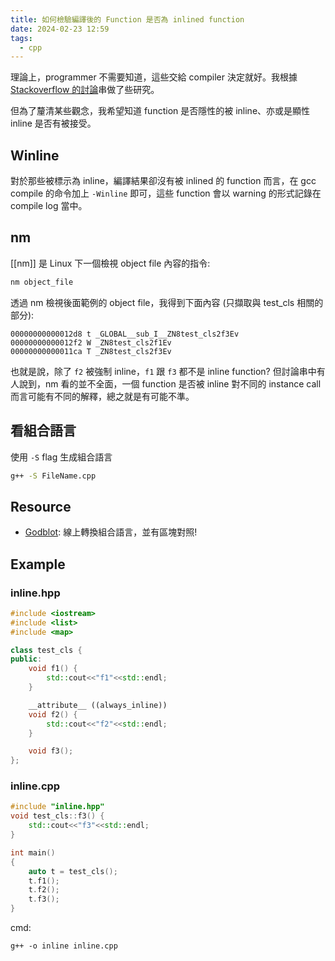 ```yaml
---
title: 如何檢驗編譯後的 Function 是否為 inlined function
date: 2024-02-23 12:59
tags:
  - cpp
---
```



理論上，programmer 不需要知道，這些交給 compiler 決定就好。我根據 [Stackoverflow 的討論](https://stackoverflow.com/questions/10631283/how-will-i-know-whether-inline-function-is-actually-replaced-at-the-place-where)串做了些研究。

但為了釐清某些觀念，我希望知道 function 是否隱性的被 inline、亦或是顯性 inline 是否有被接受。
## Winline
對於那些被標示為 inline，編譯結果卻沒有被 inlined 的 function 而言，在 gcc compile 的命令加上 `-Winline` 即可，這些 function 會以 warning 的形式記錄在 compile log 當中。

## nm
[[nm]] 是 Linux 下一個檢視 object file 內容的指令:
```cpp
nm object_file
```

透過 nm 檢視後面範例的 object file，我得到下面內容 (只擷取與 test_cls 相關的部分): 
```
00000000000012d8 t _GLOBAL__sub_I__ZN8test_cls2f3Ev
00000000000012f2 W _ZN8test_cls2f1Ev
00000000000011ca T _ZN8test_cls2f3Ev
```
也就是說，除了 `f2` 被強制 inline，`f1` 跟 `f3` 都不是 inline function? 但討論串中有人說到，nm 看的並不全面，一個 function 是否被 inline 對不同的 instance call 而言可能有不同的解釋，總之就是有可能不準。

## 看組合語言
使用 `-S` flag 生成組合語言
```bash
g++ -S FileName.cpp
```


## Resource 
- [Godblot](https://gcc.godbolt.org/): 線上轉換組合語言，並有區塊對照! 

## Example 
### inline.hpp
```cpp
#include <iostream>
#include <list>
#include <map>

class test_cls {
public:
    void f1() {
        std::cout<<"f1"<<std::endl;
    }

    __attribute__ ((always_inline))
    void f2() {
        std::cout<<"f2"<<std::endl;
    }

    void f3();
};


```

### inline.cpp
```cpp
#include "inline.hpp"
void test_cls::f3() {
    std::cout<<"f3"<<std::endl;
}

int main() 
{
    auto t = test_cls();
    t.f1();
    t.f2();
    t.f3();
}
```

cmd:
```
g++ -o inline inline.cpp
```